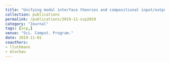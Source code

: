 ```yaml
---
title: "Unifying modal interface theories and compositional input/output conformance testing"
collection: publications
permalink: /publications/2019-11-scp2019
category: "Journal"
tags: [scp,]
venue: "Sci. Comput. Program."
date: 2019-11-01
coauthors:
- lluthmann
- mlochau
---
```

